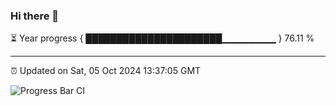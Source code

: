 ### Hi there 👋

⏳ Year progress { ██████████████████████▁▁▁▁▁▁▁▁ } 76.11 %

---

⏰ Updated on Sat, 05 Oct 2024 13:37:05 GMT

![Progress Bar CI](https://github.com/IshwaranRudhara/GIT-ACTION/workflows/Progress%20Bar%20CI/badge.svg)
